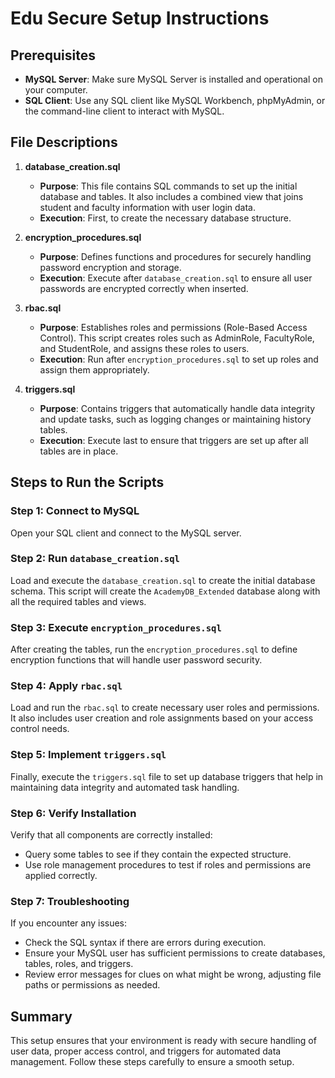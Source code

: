 
# Edu Secure Setup Instructions

## Prerequisites

- **MySQL Server**: Make sure MySQL Server is installed and operational on your computer.
- **SQL Client**: Use any SQL client like MySQL Workbench, phpMyAdmin, or the command-line client to interact with MySQL.

## File Descriptions

1. **database_creation.sql**
   - **Purpose**: This file contains SQL commands to set up the initial database and tables. It also includes a combined view that joins student and faculty information with user login data.
   - **Execution**: First, to create the necessary database structure.

2. **encryption_procedures.sql**
   - **Purpose**: Defines functions and procedures for securely handling password encryption and storage.
   - **Execution**: Execute after `database_creation.sql` to ensure all user passwords are encrypted correctly when inserted.

3. **rbac.sql**
   - **Purpose**: Establishes roles and permissions (Role-Based Access Control). This script creates roles such as AdminRole, FacultyRole, and StudentRole, and assigns these roles to users.
   - **Execution**: Run after `encryption_procedures.sql` to set up roles and assign them appropriately.

4. **triggers.sql**
   - **Purpose**: Contains triggers that automatically handle data integrity and update tasks, such as logging changes or maintaining history tables.
   - **Execution**: Execute last to ensure that triggers are set up after all tables are in place.

## Steps to Run the Scripts

### Step 1: Connect to MySQL
Open your SQL client and connect to the MySQL server.

### Step 2: Run `database_creation.sql`
Load and execute the `database_creation.sql` to create the initial database schema. This script will create the `AcademyDB_Extended` database along with all the required tables and views.

### Step 3: Execute `encryption_procedures.sql`
After creating the tables, run the `encryption_procedures.sql` to define encryption functions that will handle user password security.

### Step 4: Apply `rbac.sql`
Load and run the `rbac.sql` to create necessary user roles and permissions. It also includes user creation and role assignments based on your access control needs.

### Step 5: Implement `triggers.sql`
Finally, execute the `triggers.sql` file to set up database triggers that help in maintaining data integrity and automated task handling.

### Step 6: Verify Installation
Verify that all components are correctly installed:
- Query some tables to see if they contain the expected structure.
- Use role management procedures to test if roles and permissions are applied correctly.

### Step 7: Troubleshooting
If you encounter any issues:
- Check the SQL syntax if there are errors during execution.
- Ensure your MySQL user has sufficient permissions to create databases, tables, roles, and triggers.
- Review error messages for clues on what might be wrong, adjusting file paths or permissions as needed.

## Summary

This setup ensures that your environment is ready with secure handling of user data, proper access control, and triggers for automated data management. Follow these steps carefully to ensure a smooth setup.
